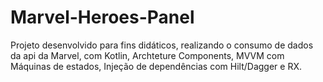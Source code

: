 # Marvel-Heroes-Panel
Projeto desenvolvido para fins didáticos, realizando o consumo de dados da api da Marvel, com Kotlin, Archteture Components, MVVM com Máquinas de estados, Injeção de dependências com Hilt/Dagger e RX.
